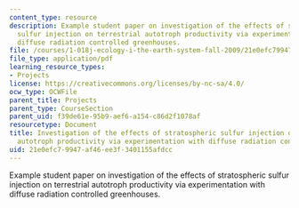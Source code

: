 ```yaml
---
content_type: resource
description: Example student paper on investigation of the effects of stratospheric
  sulfur injection on terrestrial autotroph productivity via experimentation with
  diffuse radiation controlled greenhouses.
file: /courses/1-018j-ecology-i-the-earth-system-fall-2009/21e0efc79947af46ee3f3401155afdcc_MIT1_018JF09_sw_paper3.pdf
file_type: application/pdf
learning_resource_types:
- Projects
license: https://creativecommons.org/licenses/by-nc-sa/4.0/
ocw_type: OCWFile
parent_title: Projects
parent_type: CourseSection
parent_uid: f39de61e-95b9-aef6-a154-c86d2f1078af
resourcetype: Document
title: Investigation of the effects of stratospheric sulfur injection on terrestrial
  autotroph productivity via experimentation with diffuse radiation controlled greenhouses
uid: 21e0efc7-9947-af46-ee3f-3401155afdcc
---
```

Example student paper on investigation of the effects of stratospheric sulfur injection on terrestrial autotroph productivity via experimentation with diffuse radiation controlled greenhouses.